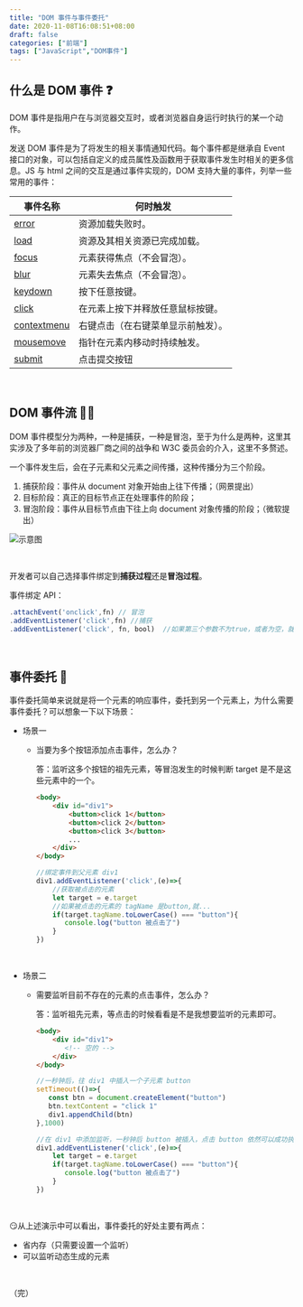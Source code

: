 ```yaml
---
title: "DOM 事件与事件委托"
date: 2020-11-08T16:08:51+08:00
draft: false
categories: ["前端"]
tags: ["JavaScript","DOM事件"]
---
```


## 什么是 DOM 事件 :question:

DOM 事件是指用户在与浏览器交互时，或者浏览器自身运行时执行的某一个动作。  

发送 DOM 事件是为了将发生的相关事情通知代码。每个事件都是继承自 Event 接口的对象，可以包括自定义的成员属性及函数用于获取事件发生时相关的更多信息。JS 与 html 之间的交互是通过事件实现的，DOM 支持大量的事件，列举一些常用的事件：

| 事件名称                                                     | 何时触发                           |
| ------------------------------------------------------------ | ---------------------------------- |
| [error](https://developer.mozilla.org/zh-CN/docs/Web/Reference/Events/error) | 资源加载失败时。                   |
| [load](https://developer.mozilla.org/zh-CN/docs/Web/Reference/Events/load) | 资源及其相关资源已完成加载。       |
| [focus](https://developer.mozilla.org/zh-CN/docs/Web/Reference/Events/focus) | 元素获得焦点（不会冒泡）。         |
| [blur](https://developer.mozilla.org/zh-CN/docs/Web/Reference/Events/blur) | 元素失去焦点（不会冒泡）。         |
| [keydown](https://developer.mozilla.org/zh-CN/docs/Web/Reference/Events/keydown) | 按下任意按键。                     |
| [click](https://developer.mozilla.org/zh-CN/docs/Web/Reference/Events/click) | 在元素上按下并释放任意鼠标按键。   |
| [contextmenu](https://developer.mozilla.org/zh-CN/docs/Web/Reference/Events/contextmenu) | 右键点击（在右键菜单显示前触发）。 |
| [mousemove](https://developer.mozilla.org/zh-CN/docs/Web/Reference/Events/mousemove) | 指针在元素内移动时持续触发。       |
| [submit](https://developer.mozilla.org/zh-CN/docs/Web/Reference/Events/submit) | 点击提交按钮                       |

&nbsp;

## DOM 事件流 :raising_hand_man:

DOM 事件模型分为两种，一种是捕获，一种是冒泡，至于为什么是两种，这里其实涉及了多年前的浏览器厂商之间的战争和 W3C 委员会的介入，这里不多赘述。  

一个事件发生后，会在子元素和父元素之间传播，这种传播分为三个阶段。

1. 捕获阶段：事件从 document 对象开始由上往下传播；（网景提出）
2. 目标阶段：真正的目标节点正在处理事件的阶段；
3. 冒泡阶段：事件从目标节点由下往上向 document 对象传播的阶段；（微软提出）

![示意图](/images/event.png)

&nbsp;

开发者可以自己选择事件绑定到**捕获过程**还是**冒泡过程**。  

事件绑定 API：

```javascript
.attachEvent('onclick',fn) // 冒泡
.addEventListener('click',fn) //捕获
.addEventListener('click', fn, bool)  //如果第三个参数不为true，或者为空，就是冒泡，否则就是捕获
```

&nbsp;

## 事件委托 :handshake:

事件委托简单来说就是将一个元素的响应事件，委托到另一个元素上，为什么需要事件委托？可以想象一下以下场景：

- 场景一

  - 当要为多个按钮添加点击事件，怎么办？

    答：监听这多个按钮的祖先元素，等冒泡发生的时候判断 target 是不是这些元素中的一个。

    ```html
    <body>
        <div id="div1">
            <button>click 1</button>
            <button>click 2</button>
            <button>click 3</button>
            ...
        </div>
    </body>
    ```

    ```javascript
    //绑定事件到父元素 div1
    div1.addEventListener('click',(e)=>{
        //获取被点击的元素
        let target = e.target
        //如果被点击的元素的 tagName 是button,就...
        if(target.tagName.toLowerCase() === "button"){
           console.log("button 被点击了") 
        }
    })
    ```

&nbsp;

- 场景二

  - 需要监听目前不存在的元素的点击事件，怎么办？

    答：监听祖先元素，等点击的时候看看是不是我想要监听的元素即可。

    ```html
    <body>
        <div id="div1">
           <!-- 空的 -->
        </div>
    </body>
    ```

    ```javascript
    //一秒钟后，往 div1 中插入一个子元素 button
    setTimeout(()=>{
       const btn = document.createElement("button")
       btn.textContent = "click 1"
       div1.appendChild(btn)
    },1000)
    
    //在 div1 中添加监听，一秒钟后 button 被插入，点击 button 依然可以成功执行函数
    div1.addEventListener('click',(e)=>{
        let target = e.target
        if(target.tagName.toLowerCase() === "button"){
           console.log("button 被点击了") 
        }
    })
    ```

&nbsp;

:smirk:从上述演示中可以看出，事件委托的好处主要有两点：

- 省内存（只需要设置一个监听）
- 可以监听动态生成的元素

&nbsp;

（完）